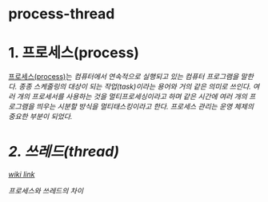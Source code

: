 # process-thread

# 1. 프로세스(process)
[프로세스(process)](https://ko.wikipedia.org/wiki/프로세스)는 <em>컴퓨터에서 연속적으로 실행되고 있는 컴퓨터 프로그램<em>을 말한다. 종종 스케줄링의 대상이 되는 작업(task)이라는 용어와 거의 같은 의미로 쓰인다. 여러 개의 프로세서를 사용하는 것을 멀티프로세싱이라고 하며 같은 시간에 여러 개의 프로그램을 띄우는 시분할 방식을 멀티태스킹이라고 한다. 프로세스 관리는 운영 체제의 중요한 부분이 되었다.

# 2. 쓰레드(thread)
[wiki link](https://ko.wikipedia.org/wiki/스레드_(컴퓨팅))


프로세스와 쓰레드의 차이
